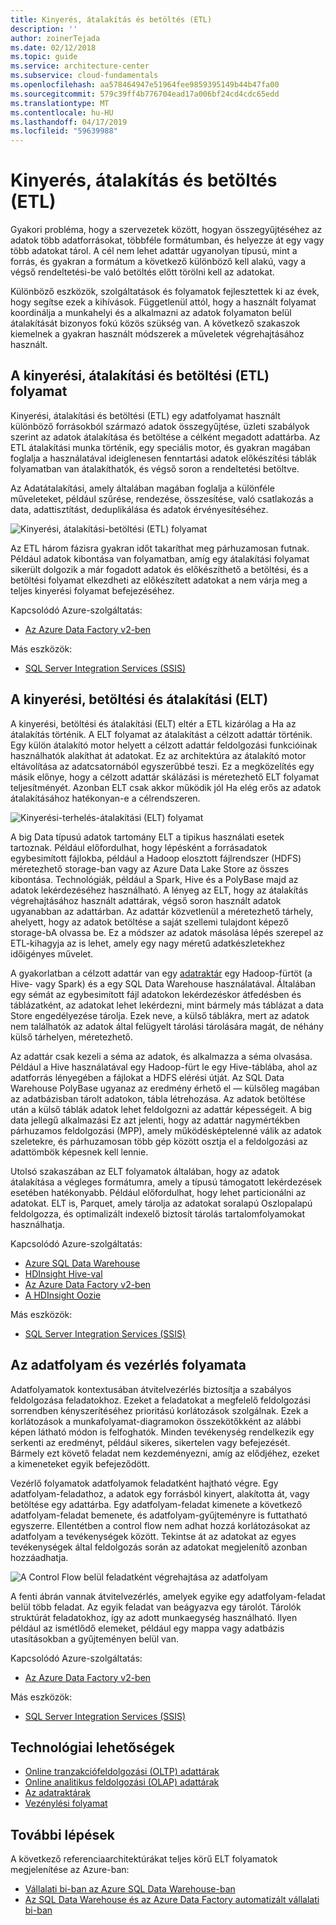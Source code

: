 ```yaml
---
title: Kinyerés, átalakítás és betöltés (ETL)
description: ''
author: zoinerTejada
ms.date: 02/12/2018
ms.topic: guide
ms.service: architecture-center
ms.subservice: cloud-fundamentals
ms.openlocfilehash: aa578464947e51964fee9859395149b44b47fa00
ms.sourcegitcommit: 579c39ff4b776704ead17a006bf24cd4cdc65edd
ms.translationtype: MT
ms.contentlocale: hu-HU
ms.lasthandoff: 04/17/2019
ms.locfileid: "59639988"
---
```

# <a name="extract-transform-and-load-etl"></a>Kinyerés, átalakítás és betöltés (ETL)

Gyakori probléma, hogy a szervezetek között, hogyan összegyűjtéséhez az adatok több adatforrásokat, többféle formátumban, és helyezze át egy vagy több adatokat tárol. A cél nem lehet adattár ugyanolyan típusú, mint a forrás, és gyakran a formátum a következő különböző kell alakú, vagy a végső rendeltetési-be való betöltés előtt törölni kell az adatokat.

Különböző eszközök, szolgáltatások és folyamatok fejlesztettek ki az évek, hogy segítse ezek a kihívások. Függetlenül attól, hogy a használt folyamat koordinálja a munkahelyi és a alkalmazni az adatok folyamaton belül átalakítását bizonyos fokú közös szükség van. A következő szakaszok kiemelnek a gyakran használt módszerek a műveletek végrehajtásához használt.

## <a name="extract-transform-and-load-etl-process"></a>A kinyerési, átalakítási és betöltési (ETL) folyamat

Kinyerési, átalakítási és betöltési (ETL) egy adatfolyamat használt különböző forrásokból származó adatok összegyűjtése, üzleti szabályok szerint az adatok átalakítása és betöltése a célként megadott adattárba. Az ETL átalakítási munka történik, egy speciális motor, és gyakran magában foglalja a használatával ideiglenesen fenntartási adatok előkészítési táblák folyamatban van átalakíthatók, és végső soron a rendeltetési betöltve.

Az Adatátalakítási, amely általában magában foglalja a különféle műveleteket, például szűrése, rendezése, összesítése, való csatlakozás a data, adattisztítást, deduplikálása és adatok érvényesítéséhez.

![Kinyerési, átalakítási-betöltési (ETL) folyamat](../images/etl.png)

Az ETL három fázisra gyakran időt takaríthat meg párhuzamosan futnak. Például adatok kibontása van folyamatban, amíg egy átalakítási folyamat sikerült dolgozik a már fogadott adatok és előkészíthető a betöltési, és a betöltési folyamat elkezdheti az előkészített adatokat a nem várja meg a teljes kinyerési folyamat befejezéséhez.

Kapcsolódó Azure-szolgáltatás:

- [Az Azure Data Factory v2-ben](https://azure.microsoft.com/services/data-factory/)

Más eszközök:

- [SQL Server Integration Services (SSIS)](/sql/integration-services/sql-server-integration-services)

## <a name="extract-load-and-transform-elt"></a>A kinyerési, betöltési és átalakítási (ELT)

A kinyerési, betöltési és átalakítási (ELT) eltér a ETL kizárólag a Ha az átalakítás történik. A ELT folyamat az átalakítást a célzott adattár történik. Egy külön átalakító motor helyett a célzott adattár feldolgozási funkcióinak használhatók alakíthat át adatokat. Ez az architektúra az átalakító motor eltávolítása az adatcsatornából egyszerűbbé teszi. Ez a megközelítés egy másik előnye, hogy a célzott adattár skálázási is méretezhető ELT folyamat teljesítményét. Azonban ELT csak akkor működik jól Ha elég erős az adatok átalakításához hatékonyan-e a célrendszeren.

![Kinyerési-terhelés-átalakítási (ELT) folyamat](../images/elt.png)

A big Data típusú adatok tartomány ELT a tipikus használati esetek tartoznak. Például előfordulhat, hogy lépésként a forrásadatok egybesimított fájlokba, például a Hadoop elosztott fájlrendszer (HDFS) méretezhető storage-ban vagy az Azure Data Lake Store az összes kibontása. Technológiák, például a Spark, Hive és a PolyBase majd az adatok lekérdezéséhez használható. A lényeg az ELT, hogy az átalakítás végrehajtásához használt adattárak, végső soron használt adatok ugyanabban az adattárban. Az adattár közvetlenül a méretezhető tárhely, ahelyett, hogy az adatok betöltése a saját szellemi tulajdont képező storage-bA olvassa be. Ez a módszer az adatok másolása lépés szerepel az ETL-kihagyja az is lehet, amely egy nagy méretű adatkészletekhez időigényes művelet.

A gyakorlatban a célzott adattár van egy [adatraktár](./data-warehousing.md) egy Hadoop-fürtöt (a Hive- vagy Spark) és a egy SQL Data Warehouse használatával. Általában egy sémát az egybesimított fájl adatokon lekérdezéskor átfedésben és táblázatként, az adatokat lehet lekérdezni, mint bármely más táblázat a data Store engedélyezése tárolja. Ezek neve, a külső táblákra, mert az adatok nem találhatók az adatok által felügyelt tárolási tárolására magát, de néhány külső tárhelyen, méretezhető.

Az adattár csak kezeli a séma az adatok, és alkalmazza a séma olvasása. Például a Hive használatával egy Hadoop-fürt le egy Hive-táblába, ahol az adatforrás lényegében a fájlokat a HDFS elérési útját. Az SQL Data Warehouse PolyBase ugyanaz az eredmény érhető el &mdash; külsőleg magában az adatbázisban tárolt adatokon, tábla létrehozása. Az adatok betöltése után a külső táblák adatok lehet feldolgozni az adattár képességeit. A big data jellegű alkalmazási Ez azt jelenti, hogy az adattár nagymértékben párhuzamos feldolgozási (MPP), amely működésképtelenné válik az adatok szeletekre, és párhuzamosan több gép között osztja el a feldolgozási az adattömbök képesnek kell lennie.

Utolsó szakaszában az ELT folyamatok általában, hogy az adatok átalakítása a végleges formátumra, amely a típusú támogatott lekérdezések esetében hatékonyabb. Például előfordulhat, hogy lehet particionálni az adatokat. ELT is, Parquet, amely tárolja az adatokat soralapú Oszlopalapú feldolgozza, és optimalizált indexelő biztosít tárolás tartalomfolyamokat használhatja.

Kapcsolódó Azure-szolgáltatás:

- [Azure SQL Data Warehouse](/azure/sql-data-warehouse/sql-data-warehouse-overview-what-is)
- [HDInsight Hive-val](/azure/hdinsight/hadoop/hdinsight-use-hive)
- [Az Azure Data Factory v2-ben](https://azure.microsoft.com/services/data-factory/)
- [A HDInsight Oozie](/azure/hdinsight/hdinsight-use-oozie-linux-mac)

Más eszközök:

- [SQL Server Integration Services (SSIS)](/sql/integration-services/sql-server-integration-services)

## <a name="data-flow-and-control-flow"></a>Az adatfolyam és vezérlés folyamata

Adatfolyamatok kontextusában átvitelvezérlés biztosítja a szabályos feldolgozása feladatokhoz. Ezeket a feladatokat a megfelelő feldolgozási sorrendben kényszerítéséhez prioritású korlátozások szolgálnak. Ezek a korlátozások a munkafolyamat-diagramokon összekötőkként az alábbi képen látható módon is felfoghatók. Minden tevékenység rendelkezik egy serkenti az eredményt, például sikeres, sikertelen vagy befejezését. Bármely ezt követő feladat nem kezdeményezni, amíg az elődjéhez, ezeket a kimeneteket egyik befejeződött.

Vezérlő folyamatok adatfolyamok feladatként hajtható végre. Egy adatfolyam-feladathoz, a adatok egy forrásból kinyert, alakította át, vagy betöltése egy adattárba. Egy adatfolyam-feladat kimenete a következő adatfolyam-feladat bemenete, és adatfolyam-gyűjteményre is futtatható egyszerre. Ellentétben a control flow nem adhat hozzá korlátozásokat az adatfolyam a tevékenységek között. Tekintse át az adatokat az egyes tevékenységek által feldolgozás során az adatokat megjelenítő azonban hozzáadhatja.

![A Control Flow belül feladatként végrehajtása az adatfolyam](../images/control-flow-data-flow.png)

A fenti ábrán vannak átvitelvezérlés, amelyek egyike egy adatfolyam-feladat belül több feladat. Az egyik feladat van beágyazva egy tárolót. Tárolók struktúrát feladatokhoz, így az adott munkaegység használható. Ilyen például az ismétlődő elemeket, például egy mappa vagy adatbázis utasításokban a gyűjteményen belül van.

Kapcsolódó Azure-szolgáltatás:

- [Az Azure Data Factory v2-ben](https://azure.microsoft.com/services/data-factory/)

Más eszközök:

- [SQL Server Integration Services (SSIS)](/sql/integration-services/sql-server-integration-services)

## <a name="technology-choices"></a>Technológiai lehetőségek

- [Online tranzakciófeldolgozási (OLTP) adattárak](./online-transaction-processing.md#oltp-in-azure)
- [Online analitikus feldolgozási (OLAP) adattárak](./online-analytical-processing.md#olap-in-azure)
- [Az adatraktárak](./data-warehousing.md)
- [Vezénylési folyamat](../technology-choices/pipeline-orchestration-data-movement.md)

## <a name="next-steps"></a>További lépések

A következő referenciaarchitektúrákat teljes körű ELT folyamatok megjelenítése az Azure-ban:

- [Vállalati bi-ban az Azure SQL Data Warehouse-ban](../../reference-architectures/data/enterprise-bi-sqldw.md)
- [Az SQL Data Warehouse és az Azure Data Factory automatizált vállalati bi-ban](../../reference-architectures/data/enterprise-bi-adf.md)